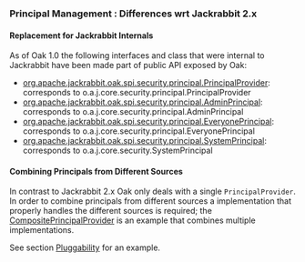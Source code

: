 <!--
   Licensed to the Apache Software Foundation (ASF) under one or more
   contributor license agreements.  See the NOTICE file distributed with
   this work for additional information regarding copyright ownership.
   The ASF licenses this file to You under the Apache License, Version 2.0
   (the "License"); you may not use this file except in compliance with
   the License.  You may obtain a copy of the License at

       http://www.apache.org/licenses/LICENSE-2.0

   Unless required by applicable law or agreed to in writing, software
   distributed under the License is distributed on an "AS IS" BASIS,
   WITHOUT WARRANTIES OR CONDITIONS OF ANY KIND, either express or implied.
   See the License for the specific language governing permissions and
   limitations under the License.
  -->
### Principal Management : Differences wrt Jackrabbit 2.x

#### Replacement for Jackrabbit Internals

As of Oak 1.0 the following interfaces and class that were internal to Jackrabbit
have been made part of public API exposed by Oak:

- [org.apache.jackrabbit.oak.spi.security.principal.PrincipalProvider]: corresponds to o.a.j.core.security.principal.PrincipalProvider
- [org.apache.jackrabbit.oak.spi.security.principal.AdminPrincipal]: corresponds to o.a.j.core.security.principal.AdminPrincipal
- [org.apache.jackrabbit.oak.spi.security.principal.EveryonePrincipal]: corresponds to o.a.j.core.security.principal.EveryonePrincipal
- [org.apache.jackrabbit.oak.spi.security.principal.SystemPrincipal]: corresponds to o.a.j.core.security.SystemPrincipal

#### Combining Principals from Different Sources

In contrast to Jackrabbit 2.x Oak only deals with a single `PrincipalProvider`. In
order to combine principals from different sources a implementation that properly
handles the different sources is required; the [CompositePrincipalProvider] is an
example that combines multiple implementations.

See section [Pluggability](../principal.html#pluggability) for an example.

<!-- references -->

[org.apache.jackrabbit.oak.spi.security.principal.PrincipalProvider]: http://svn.apache.org/repos/asf/jackrabbit/trunk/jackrabbit-api/src/main/java/org/apache/jackrabbit/api/security/principal/PrincipalManager.java
[CompositePrincipalProvider]: /oak/docs/apidocs/org/apache/jackrabbit/oak/spi/security/principal/CompositePrincipalProvider.html
[org.apache.jackrabbit.oak.spi.security.principal.AdminPrincipal]: /oak/docs/apidocs/org/apache/jackrabbit/oak/spi/security/principal/AdminPrincipal.html
[org.apache.jackrabbit.oak.spi.security.principal.EveryonePrincipal]: /oak/docs/apidocs/org/apache/jackrabbit/oak/spi/security/principal/EveryonePrincipal.html
[org.apache.jackrabbit.oak.spi.security.principal.SystemPrincipal]: /oak/docs/apidocs/org/apache/jackrabbit/oak/spi/security/principal/SystemPrincipal.html
